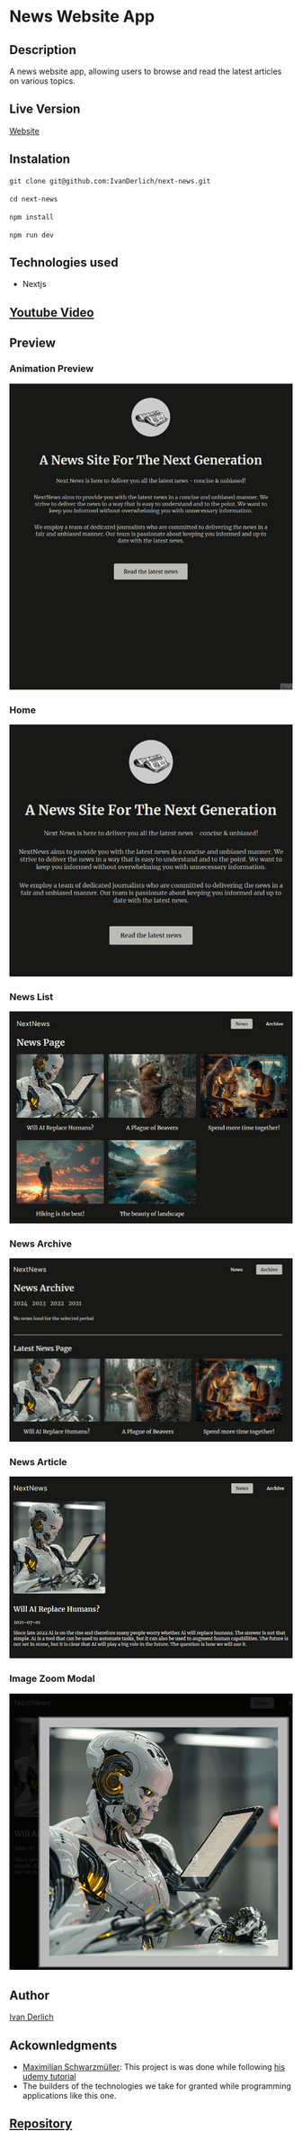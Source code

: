 # News Website App

## Description

<p id="description-next-news"> 
    A news website app, allowing users to browse and read the latest articles on various topics.
<p>

## Live Version

[Website](https://next-news.ivanderlich.com)

## Instalation

    git clone git@github.com:IvanDerlich/next-news.git

    cd next-news

    npm install

    npm run dev

## Technologies used

<ul id="tech-list-foodies">
  <li>Nextjs</li>
</ul>

## [Youtube Video]()

## Preview

### Animation Preview

<img src="docs/1.gif" id="main-image-space-shooter-game" />

### Home

![Picture 1](docs/1.png) <br>

### News List

![Picture 2](docs/2.png) <br>

### News Archive

![Picture 3](docs/3.png) <br>

### News Article

![Picture 4](docs/4.png) <br>

### Image Zoom Modal

![Picture 5](docs/5.png) <br>

## Author

[Ivan Derlich](https://www.ivanderlich.com)

## Ackownledgments

- [Maximilian Schwarzmüller](https://maximilian-schwarzmueller.com/): This project is was done while following [his udemy tutorial](https://www.udemy.com/course/nextjs-react-the-complete-guide)
- The builders of the technologies we take for granted while programming applications like this one.

## [Repository](https://github.com/IvanDerlich/next-news)
